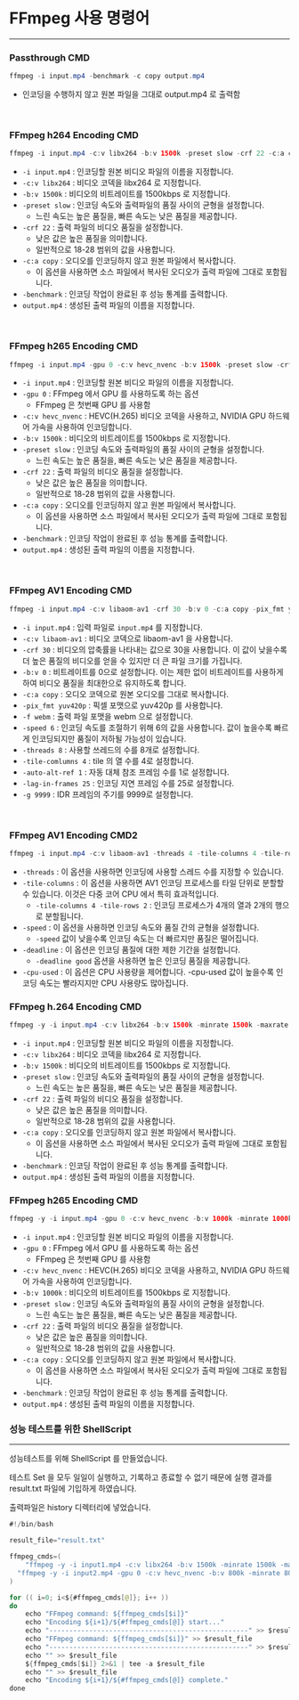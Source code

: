 # FFmpeg 사용 명령어

---

### Passthrough CMD

```java
ffmpeg -i input.mp4 -benchmark -c copy output.mp4
```

- 인코딩을 수행하지 않고 원본 파일을 그대로 output.mp4 로 출력함

<br />

### **FFmpeg h264 Encoding CMD**

```java
ffmpeg -i input.mp4 -c:v libx264 -b:v 1500k -preset slow -crf 22 -c:a copy -benchmark output.mp4
```

- `-i input.mp4` : 인코딩할 원본 비디오 파일의 이름을 지정합니다.
- `-c:v libx264` : 비디오 코덱을 libx264 로 지정합니다.
- `-b:v 1500k` : 비디오의 비트레이트를 1500kbps 로 지정합니다.
- `-preset slow` : 인코딩 속도와 출력파일의 품질 사이의 균형을 설정합니다.
    - 느린 속도는 높은 품질을, 빠른 속도는 낮은 품질을 제공합니다.
- `-crf 22` : 출력 파일의 비디오 품질을 설정합니다.
    - 낮은 값은 높은 품질을 의미합니다.
    - 일반적으로 18-28 범위의 값을 사용합니다.
- `-c:a copy` : 오디오를 인코딩하지 않고 원본 파일에서 복사합니다.
    - 이 옵션을 사용하면 소스 파일에서 복사된 오디오가 출력 파일에 그대로 포함됩니다.
- `-benchmark` : 인코딩 작업이 완료된 후 성능 통계를 출력합니다.
- `output.mp4` : 생성된 출력 파일의 이름을 지정합니다.

<br />

### **FFmpeg h265 Encoding CMD**

```java
ffmpeg -i input.mp4 -gpu 0 -c:v hevc_nvenc -b:v 1500k -preset slow -crf 22 -c:a copy -benchmark out.mp4
```

- `-i input.mp4` : 인코딩할 원본 비디오 파일의 이름을 지정합니다.
- `-gpu 0` : FFmpeg 에서 GPU 를 사용하도록 하는 옵션
    - FFmpeg 은 첫번째 GPU 를 사용함
- `-c:v hevc_nvenc` : HEVC(H.265) 비디오 코덱을 사용하고, NVIDIA GPU 하드웨어 가속을 사용하여 인코딩합니다.
- `-b:v 1500k` : 비디오의 비트레이트를 1500kbps 로 지정합니다.
- `-preset slow` : 인코딩 속도와 출력파일의 품질 사이의 균형을 설정합니다.
    - 느린 속도는 높은 품질을, 빠른 속도는 낮은 품질을 제공합니다.
- `-crf 22` : 출력 파일의 비디오 품질을 설정합니다.
    - 낮은 값은 높은 품질을 의미합니다.
    - 일반적으로 18-28 범위의 값을 사용합니다.
- `-c:a copy` : 오디오를 인코딩하지 않고 원본 파일에서 복사합니다.
    - 이 옵션을 사용하면 소스 파일에서 복사된 오디오가 출력 파일에 그대로 포함됩니다.
- `-benchmark` : 인코딩 작업이 완료된 후 성능 통계를 출력합니다.
- `output.mp4` : 생성된 출력 파일의 이름을 지정합니다.

<br />

### FFmpeg AV1 Encoding CMD

```java
ffmpeg -i input.mp4 -c:v libaom-av1 -crf 30 -b:v 0 -c:a copy -pix_fmt yuv420p -f webm -speed 6 -threads 8 -tile-columns 4 -auto-alt-ref 1 -lag-in-frames 25 -g 9999 output.webm
```

- `-i input.mp4` : 입력 파일로 `input.mp4` 를 지정합니다.
- `-c:v libaom-av1` : 비디오 코덱으로 libaom-av1 을 사용합니다.
- `-crf 30` : 비디오의 압축률을 나타내는 값으로 30을 사용합니다. 이 값이 낮을수록 더 높은 품질의 비디오를 얻을 수 있지만 더 큰 파일 크기를 가집니다.
- `-b:v 0` : 비트레이트를 0으로 설정합니다. 이는 제한 없이 비트레이트를 사용하게 하여 비디오 품질을 최대한으로 유지하도록 합니다.
- `-c:a copy` : 오디오 코덱으로 원본 오디오를 그대로 복사합니다.
- `-pix_fmt yuv420p` : 픽셀 포맷으로 yuv420p 를 사용합니다.
- `-f webm` : 출력 파일 포맷을 webm 으로 설정합니다.
- `-speed 6` : 인코딩 속도를 조절하기 위해 6의 값을 사용합니다. 값이 높을수록 빠르게 인코딩되지만 품질이 저하될 가능성이 있습니다.
- `-threads 8` : 사용할 쓰레드의 수를 8개로 설정합니다.
- `-tile-comlumns 4` : tile 의 열 수를 4로 설정합니다.
- `-auto-alt-ref 1` : 자동 대체 참조 프레임 수를 1로 설정합니다.
- `-lag-in-frames 25` : 인코딩 지연 프레임 수를 25로 설정합니다.
- `-g 9999` : IDR 프레임의 주기를 9999로 설정합니다.

<br />


### FFmpeg AV1 Encoding CMD2

```java
ffmpeg -i input.mp4 -c:v libaom-av1 -threads 4 -tile-columns 4 -tile-rows 2 -speed 4 -deadline good -cpu-used 4 output.av1
```

- `-threads` : 이 옵션을 사용하면 인코딩에 사용할 스레드 수를 지정할 수 있습니다.
- `-tile-columns` : 이 옵션을 사용하면 AV1 인코딩 프로세스를 타일 단위로 분할할 수 있습니다. 이것은 다중 코어 CPU 에서 특히 효과적입니다.
  - `-tile-columns 4 -tile-rows 2` : 인코딩 프로세스가 4개의 열과 2개의 행으로 분할됩니다.
- `-speed` : 이 옵션을 사용하면 인코딩 속도와 품질 간의 균형을 설정합니다.
  - `-speed` 값이 낮을수록 인코딩 속도는 더 빠르지만 품질은 떨어집니다.
- `-deadline` :   이 옵션은 인코딩 품질에 대한 제한 기간을 설정합니다.
  - `-deadline good` 옵션을 사용하면 높은 인코딩 품질을 제공합니다.
- `-cpu-used` : 이 옵션은 CPU 사용량을 제어합니다. -cpu-used 값이 높을수록 인코딩 속도는 빨라지지만 CPU 사용량도 많아집니다.


### **FFmpeg h.264 Encoding CMD**

```java
ffmpeg -y -i input.mp4 -c:v libx264 -b:v 1500k -minrate 1500k -maxrate 1500k -bufsize 1500k -vf scale=1920*820 -r 60 -preset slow -c:a copy -benchmark history/output.mp4
```

- `-i input.mp4` : 인코딩할 원본 비디오 파일의 이름을 지정합니다.
- `-c:v libx264` : 비디오 코덱을 libx264 로 지정합니다.
- `-b:v 1500k` : 비디오의 비트레이트를 1500kbps 로 지정합니다.
- `-preset slow` : 인코딩 속도와 출력파일의 품질 사이의 균형을 설정합니다.
  - 느린 속도는 높은 품질을, 빠른 속도는 낮은 품질을 제공합니다.
- `-crf 22` : 출력 파일의 비디오 품질을 설정합니다.
  - 낮은 값은 높은 품질을 의미합니다.
  - 일반적으로 18-28 범위의 값을 사용합니다.
- `-c:a copy` : 오디오를 인코딩하지 않고 원본 파일에서 복사합니다.
  - 이 옵션을 사용하면 소스 파일에서 복사된 오디오가 출력 파일에 그대로 포함됩니다.
- `-benchmark` : 인코딩 작업이 완료된 후 성능 통계를 출력합니다.
- `output.mp4` : 생성된 출력 파일의 이름을 지정합니다.

### **FFmpeg h265 Encoding CMD**

```java
ffmpeg -y -i input.mp4 -gpu 0 -c:v hevc_nvenc -b:v 1000k -minrate 1000k -maxrate 1000k -bufsize 1000k -vf scale=1354*576 -r 30 -preset slow -c:a copy -benchmark history/output.mp4
```

- `-i input.mp4` : 인코딩할 원본 비디오 파일의 이름을 지정합니다.
- `-gpu 0` : FFmpeg 에서 GPU 를 사용하도록 하는 옵션
  - FFmpeg 은 첫번째 GPU 를 사용함
- `-c:v hevc_nvenc` : HEVC(H.265) 비디오 코덱을 사용하고, NVIDIA GPU 하드웨어 가속을 사용하여 인코딩합니다.
- `-b:v 1000k` : 비디오의 비트레이트를 1500kbps 로 지정합니다.
- `-preset slow` : 인코딩 속도와 출력파일의 품질 사이의 균형을 설정합니다.
  - 느린 속도는 높은 품질을, 빠른 속도는 낮은 품질을 제공합니다.
- `-crf 22` : 출력 파일의 비디오 품질을 설정합니다.
  - 낮은 값은 높은 품질을 의미합니다.
  - 일반적으로 18-28 범위의 값을 사용합니다.
- `-c:a copy` : 오디오를 인코딩하지 않고 원본 파일에서 복사합니다.
  - 이 옵션을 사용하면 소스 파일에서 복사된 오디오가 출력 파일에 그대로 포함됩니다.
- `-benchmark` : 인코딩 작업이 완료된 후 성능 통계를 출력합니다.
- `output.mp4` : 생성된 출력 파일의 이름을 지정합니다.

### 성능 테스트를 위한 ShellScript

---

성능테스트를 위해 ShellScript 를 만들었습니다.

테스트 Set 을 모두 일일이 실행하고, 기록하고 종료할 수 없기 때문에 실행 결과를 result.txt 파일에 기입하게 하였습니다.

출력파일은 history 디렉터리에 넣었습니다.

```java
#!/bin/bash

result_file="result.txt"

ffmpeg_cmds=(
	"ffmpeg -y -i input1.mp4 -c:v libx264 -b:v 1500k -minrate 1500k -maxrate 1500k -bufsize 1500k -vf scale=1920*820 -r 60 -preset slow -c:a copy -benchmark history/ouput1.mp4"
  "ffmpeg -y -i input2.mp4 -gpu 0 -c:v hevc_nvenc -b:v 800k -minrate 800k -maxrate 800k -bufsize 800k -vf scale=960*410 -r 30 -preset slow -c:a copy -benchmark history/output2.mp4"
)

for (( i=0; i<${#ffmpeg_cmds[@]}; i++ ))
do
    echo "FFmpeg command: ${ffmpeg_cmds[$i]}"
    echo "Encoding ${i+1}/${#ffmpeg_cmds[@]} start..."
    echo "--------------------------------------------------" >> $result_file
    echo "FFmpeg command: ${ffmpeg_cmds[$i]}" >> $result_file
    echo "--------------------------------------------------" >> $result_file
    echo "" >> $result_file
    ${ffmpeg_cmds[$i]} 2>&1 | tee -a $result_file
    echo "" >> $result_file
    echo "Encoding ${i+1}/${#ffmpeg_cmds[@]} complete."
done

```